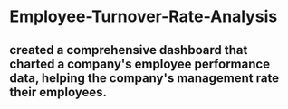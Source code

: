 # Employee-Turnover-Rate-Analysis

## created a comprehensive dashboard that charted a company's employee performance data, helping the company's management rate their employees. 
